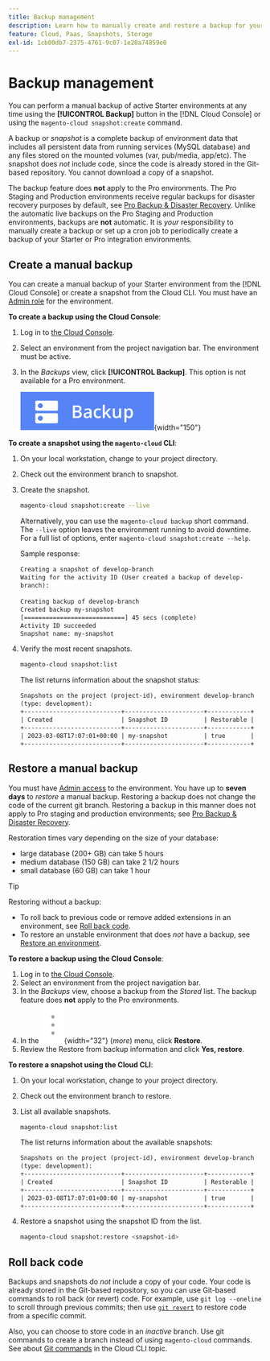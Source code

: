 ```yaml
---
title: Backup management
description: Learn how to manually create and restore a backup for your Adobe Commerce on cloud infrastructure project.
feature: Cloud, Paas, Snapshots, Storage
exl-id: 1cb00db7-2375-4761-9c07-1e20a74859e0
---
```

# Backup management

You can perform a manual backup of active Starter environments at any time using the **[!UICONTROL Backup]** button in the [!DNL Cloud Console] or using the `magento-cloud snapshot:create` command.

A backup or _snapshot_ is a complete backup of environment data that includes all persistent data from running services (MySQL database) and any files stored on the mounted volumes (var, pub/media, app/etc). The snapshot does _not_ include code, since the code is already stored in the Git-based repository. You cannot download a copy of a snapshot.

The backup feature does **not** apply to the Pro environments. The Pro Staging and Production environments receive regular backups for disaster recovery purposes by default, see [Pro Backup & Disaster Recovery](../architecture/pro-architecture.md#backup-and-disaster-recovery). Unlike the automatic live backups on the Pro Staging and Production environments, backups are **not** automatic. It is _your_ responsibility to manually create a backup or set up a cron job to periodically create a backup of your Starter or Pro integration environments.

## Create a manual backup

You can create a manual backup of your Starter environment from the [!DNL Cloud Console] or create a snapshot from the Cloud CLI. You must have an [Admin role](../project/user-access.md) for the environment.

**To create a backup using the Cloud Console**:

1. Log in to [the Cloud Console](https://console.adobecommerce.com).
1. Select an environment from the project navigation bar. The environment must be active.
1. In the _Backups_ view, click **[!UICONTROL Backup]**. This option is not available for a Pro environment.

   ![Backup](../../assets/button-backup.png){width="150"}

**To create a snapshot using the `magento-cloud` CLI**:

1. On your local workstation, change to your project directory.
1. Check out the environment branch to snapshot.
1. Create the snapshot.

   ```bash
   magento-cloud snapshot:create --live
   ```

   Alternatively, you can use the `magento-cloud backup` short command. The `--live` option leaves the environment running to avoid downtime. For a full list of options, enter `magento-cloud snapshot:create --help`.

   Sample response:

   ```terminal
   Creating a snapshot of develop-branch
   Waiting for the activity ID (User created a backup of develop-branch):

   Creating backup of develop-branch
   Created backup my-snapshot
   [============================] 45 secs (complete)
   Activity ID succeeded
   Snapshot name: my-snapshot
   ```

1. Verify the most recent snapshots.

   ```bash
   magento-cloud snapshot:list
   ```

   The list returns information about the snapshot status:

   ```terminal
   Snapshots on the project (project-id), environment develop-branch (type: development):
   +---------------------------+----------------------+------------+
   | Created                   | Snapshot ID          | Restorable |
   +---------------------------+----------------------+------------+
   | 2023-03-08T17:07:01+00:00 | my-snapshot          | true       |
   +---------------------------+----------------------+------------+
   ```

## Restore a manual backup

You must have [Admin access](../project/user-access.md) to the environment. You have up to **seven days** to _restore_ a manual backup. Restoring a backup does not change the code of the current git branch. Restoring a backup in this manner does not apply to Pro staging and production environments; see [Pro Backup & Disaster Recovery](../architecture/pro-architecture.md#backup-and-disaster-recovery).

Restoration times vary depending on the size of your database:

- large database (200+ GB) can take 5 hours
- medium database (150 GB) can take 2 1/2 hours
- small database (60 GB) can take 1 hour

>[!TIP]
>
>Restoring without a backup:
>
>- To roll back to previous code or remove added extensions in an environment, see [Roll back code](#roll-back-code).
>- To restore an unstable environment that does _not_ have a backup, see [Restore an environment](../development/restore-environment.md).

**To restore a backup using the Cloud Console**:

1. Log in to [the Cloud Console](https://console.adobecommerce.com).
1. Select an environment from the project navigation bar.
1. In the _Backups_ view, choose a backup from the _Stored_ list. The backup feature does **not** apply to the Pro environments.
1. In the ![More](../../assets/icon-more.png){width="32"} (_more_) menu, click **Restore**.
1. Review the Restore from backup information and click **Yes, restore**.

**To restore a snapshot using the Cloud CLI**:

1. On your local workstation, change to your project directory.
1. Check out the environment branch to restore.
1. List all available snapshots.

   ```bash
   magento-cloud snapshot:list
   ```

   The list returns information about the available snapshots:

   ```terminal
   Snapshots on the project (project-id), environment develop-branch (type: development):
   +---------------------------+----------------------+------------+
   | Created                   | Snapshot ID          | Restorable |
   +---------------------------+----------------------+------------+
   | 2023-03-08T17:07:01+00:00 | my-snapshot          | true       |
   +---------------------------+----------------------+------------+
   ```

1. Restore a snapshot using the snapshot ID from the list.

   ```bash
   magento-cloud snapshot:restore <snapshot-id>
   ```

## Roll back code

Backups and snapshots do _not_ include a copy of your code. Your code is already stored in the Git-based repository, so you can use Git-based commands to roll back (or revert) code. For example, use `git log --oneline` to scroll through previous commits; then use [`git revert`](https://git-scm.com/docs/git-revert) to restore code from a specific commit.

Also, you can choose to store code in an _inactive_ branch. Use git commands to create a branch instead of using `magento-cloud` commands. See about [Git commands](../dev-tools/cloud-cli-overview.md#git-commands) in the Cloud CLI topic.
